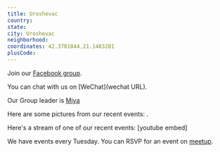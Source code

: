 ```yaml
---
title: Uroshevac
country: 
state: 
city: Uroshevac
neighborhood: 
coordinates: 42.3701844,21.1483281
plusCode:
---
```

Join our [Facebook group](https://www.facebook.com/groups/free.code.camp.ferizaj).

You can chat with us on [WeChat](wechat URL).

Our Group leader is [Miya](freecodecamp.org/miya)

Here are some pictures from our recent events:
![]().

Here's a stream of one of our recent events:
[youtube embed]

We have events every Tuesday. You can RSVP for an event on [meetup](meetupurl).
